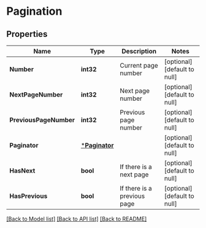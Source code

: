 # Pagination

## Properties
Name | Type | Description | Notes
------------ | ------------- | ------------- | -------------
**Number** | **int32** | Current page number | [optional] [default to null]
**NextPageNumber** | **int32** | Next page number | [optional] [default to null]
**PreviousPageNumber** | **int32** | Previous page number | [optional] [default to null]
**Paginator** | [***Paginator**](Paginator.md) |  | [optional] [default to null]
**HasNext** | **bool** | If there is a next page | [optional] [default to null]
**HasPrevious** | **bool** | If there is a previous page | [optional] [default to null]

[[Back to Model list]](../README.md#documentation-for-models) [[Back to API list]](../README.md#documentation-for-api-endpoints) [[Back to README]](../README.md)


